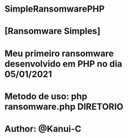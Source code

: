 # SimpleRansomwarePHP
# [Ransomware Simples]
# Meu primeiro ransomware desenvolvido em PHP no dia 05/01/2021
# Metodo de uso: php ransomware.php DIRETORIO

# Author: @Kanui-C
